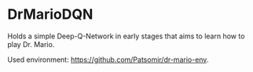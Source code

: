 # DrMarioDQN
Holds a simple Deep-Q-Network in early stages that aims to learn how to play Dr. Mario.

Used environment: https://github.com/Patsomir/dr-mario-env.
